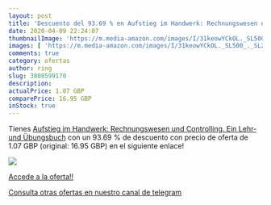 ```yaml
---
layout: post
title: 'Descuento del 93.69 % en Aufstieg im Handwerk: Rechnungswesen und'
date: 2020-04-09 22:24:07
thumbnailImage: 'https://m.media-amazon.com/images/I/31keowYCkOL._SL500_._SL200_.jpg'
images: [ 'https://m.media-amazon.com/images/I/31keowYCkOL._SL500_._SL200_.jpg' ]
comments: true
category: ofertas
author: ring
slug: 3808599170
description:
actualPrice: 1.07 GBP
comparePrice: 16.95 GBP
inStock: true
---
```


Tienes [Aufstieg im Handwerk: Rechnungswesen und Controlling. Ein Lehr- und Übungsbuch](https://www.amazon.co.uk/dp/3808599170/?tag=redken01-21) con un 93.69 % de descuento con precio de oferta de 1.07 GBP (original: 16.95 GBP) en el siguiente enlace!

[![](https://m.media-amazon.com/images/I/31keowYCkOL._SL500_._SL200_.jpg)](https://www.amazon.co.uk/dp/3808599170/?tag=redken01-21)

[Accede a la oferta!!](https://www.amazon.co.uk/dp/3808599170/?tag=redken01-21)

[Consulta otras ofertas en nuestro canal de telegram](https://t.me/s/ofertas25)
